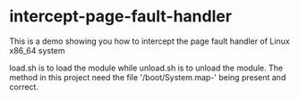 intercept-page-fault-handler
============================

This is a demo showing you how to intercept the page fault handler of Linux  x86_64 system

load.sh is to load the module while unload.sh is to unload the module.
The method in this project need the file '/boot/System.map-<current-linux-version>' being present and correct.
